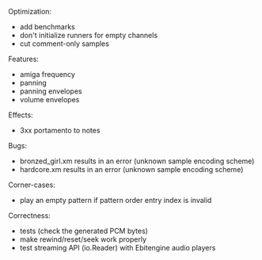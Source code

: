 Optimization:
- add benchmarks
- don't initialize runners for empty channels
- cut comment-only samples

Features:
- amiga frequency
- panning
- panning envelopes
- volume envelopes

Effects:
- 3xx portamento to notes

Bugs:
- bronzed_girl.xm results in an error (unknown sample encoding scheme)
- hardcore.xm results in an error (unknown sample encoding scheme)

Corner-cases:
- play an empty pattern if pattern order entry index is invalid

Correctness:
- tests (check the generated PCM bytes)
- make rewind/reset/seek work properly
- test streaming API (io.Reader) with Ebitengine audio players
